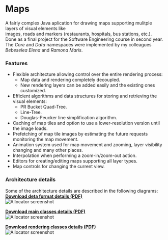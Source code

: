 Maps
====

A fairly complex Java aplication for drawing maps supporting mulitple layers of visual elements like  
images, roads and markers (restaurants, hospitals, bus stations, etc.).  
Done as a final project for the Software Engineering course in second year.  
The *Core* and *Data* namespaces were implemented by my colleagues *Bebeselea Elena* and *Ramona Maris*.

### Features

* Flexible architecture allowing control over the entire rendering process:  
  * Map data and rendering completely decoupled.  
  * New rendering layers can be added easily and the existing ones customized.  
* Efficient algorithms and data structures for storing and retrieving the visual elements:
  * PR Bucket Quad-Tree.
  * Line-Tree.
  * Douglas-Peucker line simplification algorithm.
* Caching of map tiles and option to use a lower-resolution version until the image loads.
* Prefetching of map tile images by estimating the future requests monitoring the map movement.
* Animation system used for map movement and zooming, layer visibility changing and many other places.
* Interpolation when performing a zoom-in/zoom-out action.
* Editors for creating/editing maps supporting all layer types.
* Map controls for changing the current view.


### Architecture details

Some of the architecture details are described in the following diagrams:  
**[Download deta format details (PDF)](http://www.gratianlup.com/documents/maps_data.pdf)**  
![Allocator screenshot](http://www.gratianlup.com/documents/maps_data.png)  

**[Download main classes details (PDF)](http://www.gratianlup.com/documents/maps_classes.pdf)**  
![Allocator screenshot](http://www.gratianlup.com/documents/maps_classes.png)  

**[Download rendering classes details (PDF)](http://www.gratianlup.com/documents/maps_rendering.pdf)**  
![Allocator screenshot](http://www.gratianlup.com/documents/maps_rendering.png)  
